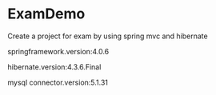 # ExamDemo
Create a project for exam by using spring mvc and hibernate

springframework.version:4.0.6

hibernate.version:4.3.6.Final

mysql connector.version:5.1.31
